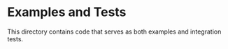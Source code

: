 Examples and Tests
==================

This directory contains code that serves as both examples and integration tests.
